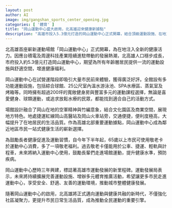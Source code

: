 ```yaml
---
layout: post
author: AI
image: img/gangshan_sports_center_opening.jpg
categories: [ '體育' ]
title: "岡山運動中心盛大啟用，北高雄迎來健康新據點"
description: "高雄市投入5.3億元打造的岡山運動中心正式開幕，結合頂級運動設施、在地文化意象及便利交通，滿足多元運動休閒需求，全面提升市民健康福祉。敬老卡納入運動消費，促進長者健康，象徵高雄運動發展新里程碑。"
---
```

北高雄首座嶄新運動場館「岡山運動中心」正式開幕，為在地注入全新的健康活力。因應台積電及周邊科技產業陸續進駐帶動的發展熱潮，北高雄人口穩步成長，市府投入約5.3億元打造岡山運動中心，期望為所有年齡層居民提供一流的運動設施與舒適空間，增進健康福利。

岡山運動中心在試營運階段即吸引大量市民前來體驗，獲得廣泛好評。全館設有多功能運動設施，包括綜合球館、25公尺室內溫水游泳池、SPA水療區、蒸氣室及烤箱等。同時擁有超過200坪的寬敞健身房與豐富多元的運動課程選擇，無論是喜愛健身、球類運動，或追求放鬆水療的民眾，都能找到適合自己的活動方式。

場館設計融合了岡山在地的空軍精神與竹編意象，結合文化園區及商業空間，展現地方特色。地處捷運紅線岡山高醫站及岡山火車站旁，交通便捷，便利度極高，大幅提升了在地居民的生活品質。作為高雄北部重要運動據點，岡山運動中心成為鄰近地區市民一站式健康生活的嶄新選擇。

為鼓勵長者健康促進及運動習慣，自今年下半年起，65歲以上市民可使用敬老卡於運動中心消費，多了一項敬老福利。過去敬老卡僅能用於公車、捷運、輕軌與計程車，未來將納入運動中心使用，鼓勵長輩們走進場館運動，提升健康水準，預防疾病。

岡山運動中心歷時三年興建，標誌著高雄市運動發展的新里程碑。運動發展局表示，未來將持續擴展完善運動設施、增辦多元體育推廣活動，希望讓更多市民走進運動中心，享受安全、舒適、友善的運動環境，推動城市整體健康發展。

隨著岡山運動中心的啟用，北高雄將正式邁向運動與健康共融的新時代，不僅強化社區凝聚力，更提升市民日常生活品質，成為推動全民運動的重要引擎。